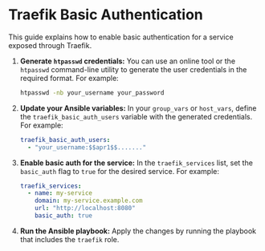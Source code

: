 # Traefik Basic Authentication

This guide explains how to enable basic authentication for a service exposed through Traefik.

1.  **Generate `htpasswd` credentials:**
    You can use an online tool or the `htpasswd` command-line utility to generate the user credentials in the required format. For example:
    ```bash
    htpasswd -nb your_username your_password
    ```

2.  **Update your Ansible variables:**
    In your `group_vars` or `host_vars`, define the `traefik_basic_auth_users` variable with the generated credentials. For example:
    ```yaml
    traefik_basic_auth_users:
      - "your_username:$$apr1$$......."
    ```

3.  **Enable basic auth for the service:**
    In the `traefik_services` list, set the `basic_auth` flag to `true` for the desired service. For example:
    ```yaml
    traefik_services:
      - name: my-service
        domain: my-service.example.com
        url: "http://localhost:8080"
        basic_auth: true
    ```

4.  **Run the Ansible playbook:**
    Apply the changes by running the playbook that includes the `traefik` role.
